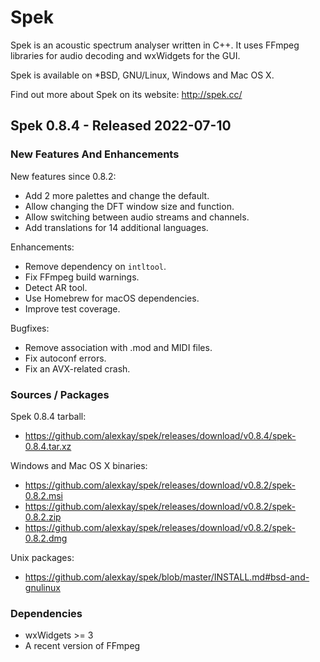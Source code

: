 # Spek

Spek is an acoustic spectrum analyser written in C++. It uses FFmpeg
libraries for audio decoding and wxWidgets for the GUI.

Spek is available on *BSD, GNU/Linux, Windows and Mac OS X.

Find out more about Spek on its website: <http://spek.cc/>

## Spek 0.8.4 - Released 2022-07-10

### New Features And Enhancements

New features since 0.8.2:

 * Add 2 more palettes and change the default.
 * Allow changing the DFT window size and function.
 * Allow switching between audio streams and channels.
 * Add translations for 14 additional languages.

Enhancements:

 * Remove dependency on `intltool`.
 * Fix FFmpeg build warnings.
 * Detect AR tool.
 * Use Homebrew for macOS dependencies.
 * Improve test coverage.

Bugfixes:

 * Remove association with .mod and MIDI files.
 * Fix autoconf errors.
 * Fix an AVX-related crash.

### Sources / Packages

Spek 0.8.4 tarball:

 * <https://github.com/alexkay/spek/releases/download/v0.8.4/spek-0.8.4.tar.xz>

Windows and Mac OS X binaries:

 * <https://github.com/alexkay/spek/releases/download/v0.8.2/spek-0.8.2.msi>
 * <https://github.com/alexkay/spek/releases/download/v0.8.2/spek-0.8.2.zip>
 * <https://github.com/alexkay/spek/releases/download/v0.8.2/spek-0.8.2.dmg>

Unix packages:

 * <https://github.com/alexkay/spek/blob/master/INSTALL.md#bsd-and-gnulinux>

### Dependencies

 * wxWidgets >= 3
 * A recent version of FFmpeg
